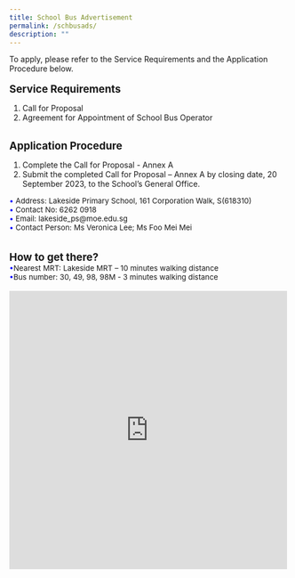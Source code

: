 ```yaml
---
title: School Bus Advertisement
permalink: /schbusads/
description: ""
---
```

To apply, please refer to the Service Requirements and the Application Procedure below.
<br><br>
<span style="font-size: 14pt;">
<b>Service Requirements</b></span><br>
<ol><li><a download="renamed.docx" style="text-decoration: none" href="https://go.gov.sg/lsps-scbus"> Call for Proposal</a></li>
<li><a style="text-decoration: none" href="https://go.gov.sg/lsps-scbus-annexb"> Agreement for Appointment of School Bus Operator</a></li></ol><br>
<span style="font-size: 14pt;">
<b>Application Procedure</b></span><br>
<ol><li>Complete the <a style="text-decoration: none" href="https://go.gov.sg/lsps-scbus-annexa">Call for Proposal - Annex A</a></li>
<li>Submit the completed Call for Proposal – Annex A by closing date, 20 September 2023, to the School’s General Office.</li></ol>
<span style="font-size: 10pt;">
<span style="color:blue;">•</span> Address: Lakeside Primary School, 161 Corporation Walk, S(618310)<br>
<span style="color:blue;">•</span> Contact No: 6262 0918<br>
<span style="color:blue;">•</span> Email: lakeside_ps@moe.edu.sg<br>
<span style="color:blue;">•</span> Contact Person: Ms Veronica Lee; Ms Foo Mei Mei</span><br>
<br><br>
<span style="font-size: 14pt;">
<b>How to get there?</b></span><br>
<span style="font-size: 10pt;">
<span style="color:blue;">•</span>Nearest MRT: Lakeside MRT – 10 minutes walking distance<br>
<span style="color:blue;">•</span>Bus number: 30, 49, 98, 98M  - 3 minutes walking distance</span>
<br><br>
<div><iframe src="https://www.google.com/maps/embed?pb=!1m18!1m12!1m3!1d3988.7297146790297!2d103.71595831475399!3d1.338462599023807!2m3!1f0!2f0!3f0!3m2!1i1024!2i768!4f13.1!3m3!1m2!1s0x31da0fe57ab50757%3A0xd64b05e50228e75c!2sLakeside+Primary+School!5e0!3m2!1sen!2ssg!4v1562205773392!5m2!1sen!2ssg" width="600" height="450" frameborder="0" style="border: 0px; width: 500px; height: 500px;" allowfullscreen="" class="ive_eobj_center"></iframe></div>